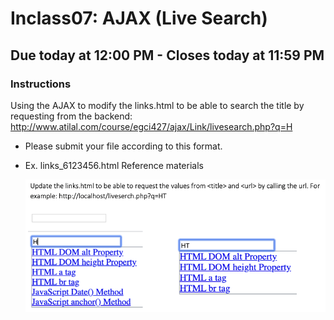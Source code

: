 # Inclass07: AJAX (Live Search)

## Due today at 12:00 PM - Closes today at 11:59 PM

### **Instructions**

Using the AJAX to modify the links.html to be able to search the title by requesting from the backend: http://www.atilal.com/course/egci427/ajax/Link/livesearch.php?q=H

- Please submit your file according to this format.
- Ex. links_6123456.html
  Reference materials

  ![problem](prob.png)
